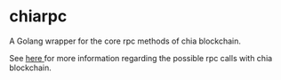 # chiarpc
A Golang wrapper for the core rpc methods of chia blockchain.

See <a href=https://github.com/Chia-Network/chia-blockchain/wiki/RPC-Interfaces> here </a> 
for more information regarding the possible rpc calls with chia blockchain.
